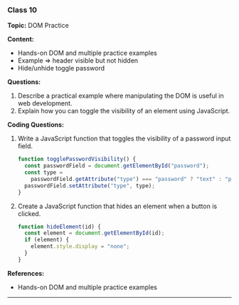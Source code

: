 ### Class 10

**Topic:** DOM Practice

**Content:**

- Hands-on DOM and multiple practice examples
- Example => header visible but not hidden
- Hide/unhide toggle password

**Questions:**

1. Describe a practical example where manipulating the DOM is useful in web development.
2. Explain how you can toggle the visibility of an element using JavaScript.

**Coding Questions:**

1. Write a JavaScript function that toggles the visibility of a password input field.

   ```javascript
   function togglePasswordVisibility() {
     const passwordField = document.getElementById("password");
     const type =
       passwordField.getAttribute("type") === "password" ? "text" : "password";
     passwordField.setAttribute("type", type);
   }
   ```

2. Create a JavaScript function that hides an element when a button is clicked.
   ```javascript
   function hideElement(id) {
     const element = document.getElementById(id);
     if (element) {
       element.style.display = "none";
     }
   }
   ```

**References:**

- Hands-on DOM and multiple practice examples

---
